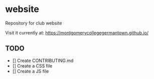 # website
Repository for club website

Visit it currently at: https://montgomerycollegegermantown.github.io/

## TODO

- [] Create CONTRIBUTING.md
- [] Create a CSS file
- [] Create a JS file



